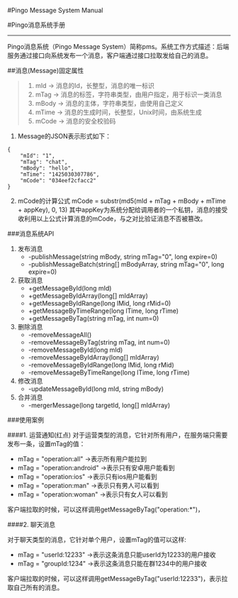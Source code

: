 #Pingo Message System Manual

#Pingo消息系统手册

----------------------------
Pingo消息系统（Pingo Message System）简称pms。系统工作方式描述：后端服务通过接口向系统发布一个消息，客户端通过接口拉取发给自己的消息。

##消息(Message)固定属性

> 1. mId    -> 消息的Id，长整型，消息的唯一标识
> 2. mTag   -> 消息的标签，字符串类型，由用户指定，用于标识一类消息
> 2. mBody  -> 消息的主体，字符串类型，由使用自己定义
> 3. mTime  -> 消息的生成时间，长整型，Unix时间，由系统生成
> 4. mCode  -> 消息的安全校验码


1. Message的JSON表示形式如下：
```
{
    "mId": "1",
    "mTag": "chat",
    "mBody": "hello",
    "mTime": "1425030307786",
    "mCode": "034eef2cfacc2"
}
```
2. mCode的计算公式
mCode = substr(md5(mId + mTag + mBody + mTime + appKey), 0, 13)
其中appKey为系统分配给调用者的一个私钥，消息的接受收利用以上公式计算消息的mCode，与之对比验证消息不否被篡改。

###消息系统API
1. 发布消息
	- -publishMessage(string mBody, string mTag="0", long expire=0)
	- -publishMessageBatch(string[] mBodyArray, string mTag="0", long expire=0)
2. 获取消息
	- +getMessageById(long mId)
	- +getMessageByIdArray(long[] mIdArray)
	- +getMessageByIdRange(long lMid, long rMid=0)
	- +getMessageByTimeRange(long lTime, long rTime)
	- +getMessageByTag(string mTag, int num=0)
3. 删除消息
	- -removeMessageAll()
	- -removeMessageByTag(string mTag, int num=0)
	- -removeMessageById(long mId)
	- -removeMessageByIdArray(long[] mIdArray)
	- -removeMessageByIdRange(long lMid, long rMid)
	- -removeMessageByTimeRange(long lTime, long rTime)
4. 修改消息
	- -updateMessageById(long mId, string mBody)
5. 合并消息
	- -mergerMessage(long targetId, long[] mIdArray)

###使用案例

####1. 运营通知(红点)
对于运营类型的消息，它针对所有用户，在服务端只需要发布一条，设置mTag的值：
- mTag = "operation:all"  		->表示所有用户能拉到
- mTag = "operation:android" 	->表示只有安卓用户能看到
- mTag = "operation:ios" 		->表示只有ios用户能看到
- mTag = "operation:man"		->表示只有男人可以看到
- mTag = "operation:woman"		->表示只有女人可以看到


客户端拉取的时候，可以这样调用getMessageByTag("operation:*")，

####2. 聊天消息

对于聊天类型的消息，它针对单个用户，设置mTag的值可以这样:
- mTag = "userId:12233"		  ->表示这条消息只能userId为12233的用户接收
- mTag = "groupId:1234"		  ->表示这条消息只能在群1234中的用户接收

客户端拉取的时候，可以这样调用getMessageByTag("userId:12233")，表示拉取自己所有的消息。


